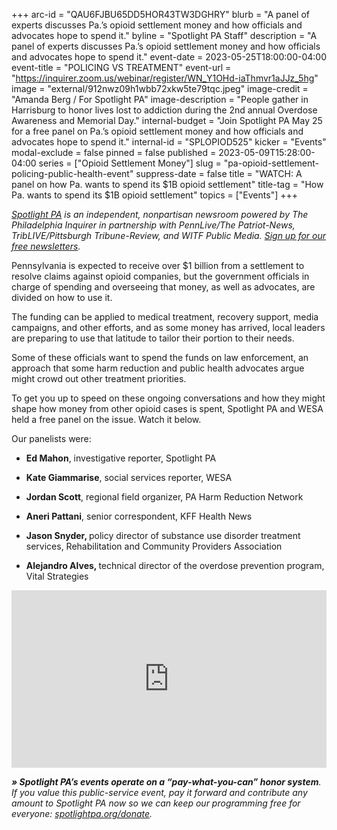 +++
arc-id = "QAU6FJBU65DD5HOR43TW3DGHRY"
blurb = "A panel of experts discusses Pa.’s opioid settlement money and how officials and advocates hope to spend it."
byline = "Spotlight PA Staff"
description = "A panel of experts discusses Pa.’s opioid settlement money and how officials and advocates hope to spend it."
event-date = 2023-05-25T18:00:00-04:00
event-title = "POLICING VS TREATMENT"
event-url = "https://inquirer.zoom.us/webinar/register/WN_Y1OHd-iaThmvr1aJJz_5hg"
image = "external/912nwz09h1wbb72xkw5te79tqc.jpeg"
image-credit = "Amanda Berg / For Spotlight PA"
image-description = "People gather in Harrisburg to honor lives lost to addiction during the 2nd annual Overdose Awareness and Memorial Day."
internal-budget = "Join Spotlight PA May 25 for a free panel on Pa.’s opioid settlement money and how officials and advocates hope to spend it."
internal-id = "SPLOPIOD525"
kicker = "Events"
modal-exclude = false
pinned = false
published = 2023-05-09T15:28:00-04:00
series = ["Opioid Settlement Money"]
slug = "pa-opioid-settlement-policing-public-health-event"
suppress-date = false
title = "WATCH: A panel on how Pa. wants to spend its $1B opioid settlement"
title-tag = "How Pa. wants to spend its $1B opioid settlement"
topics = ["Events"]
+++

<a href="https://www.spotlightpa.org/"><i>Spotlight PA</i></a><i> is an independent, nonpartisan newsroom powered by The Philadelphia Inquirer in partnership with PennLive/The Patriot-News, TribLIVE/Pittsburgh Tribune-Review, and WITF Public Media. </i><a href="https://www.spotlightpa.org/newsletters"><i>Sign up for our free newsletters</i></a><i>.</i>

Pennsylvania is expected to receive over $1 billion from a settlement to resolve claims against opioid companies, but the government officials in charge of spending and overseeing that money, as well as advocates, are divided on how to use it.

The funding can be applied to medical treatment, recovery support, media campaigns, and other efforts, and as some money has arrived, local leaders are preparing to use that latitude to tailor their portion to their needs.

Some of these officials want to spend the funds on law enforcement, an approach that some harm reduction and public health advocates argue might crowd out other treatment priorities.

To get you up to speed on these ongoing conversations and how they might shape how money from other opioid cases is spent, Spotlight PA and WESA held a free panel on the issue. Watch it below.

Our panelists were:

- <b>Ed Mahon</b>, investigative reporter, Spotlight PA

- <b>Kate Giammarise</b>, social services reporter, WESA

- <b>Jordan Scott</b>, regional field organizer, PA Harm Reduction Network

- <b>Aneri Pattani</b>, senior correspondent, KFF Health News

- <b>Jason Snyder, </b>policy director of substance use disorder treatment services, Rehabilitation and Community Providers Association

- <b>Alejandro Alves, </b>technical director of the overdose prevention program, Vital Strategies

<div style="padding:56.25% 0 0 0;position:relative;"><iframe src="https://player.vimeo.com/video/830596534?h=fc268be834&color=ffcb05&title=0&byline=0" style="position:absolute;top:0;left:0;width:100%;height:100%;" frameborder="0" allow="autoplay; fullscreen; picture-in-picture" allowfullscreen></iframe></div><script src="https://player.vimeo.com/api/player.js"></script>

<i><b>» Spotlight PA’s events operate on a “pay-what-you-can” honor system</b></i><i>. If you value this public-service event, pay it forward and contribute any amount to Spotlight PA now so we can keep our programming free for everyone: </i><a href="http://spotlightpa.org/donate"><i>spotlightpa.org/donate</i></a><i>.</i>
